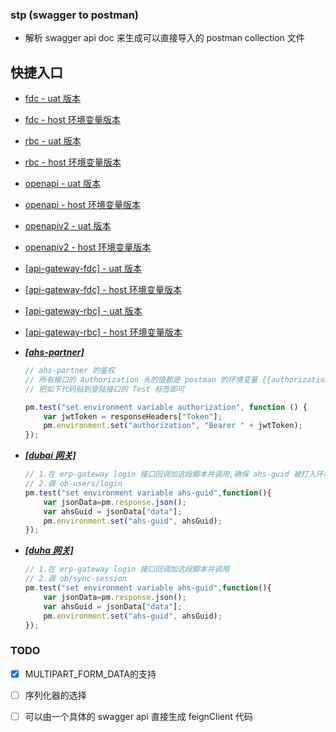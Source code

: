 ###   stp (swagger to postman)
*   解析 swagger api doc 来生成可以直接导入的 postman collection 文件

##  快捷入口

*   [fdc - uat 版本](http://39.106.151.167:8080/index/download?name=fdc&useHost=false)

*   [fdc - host 环境变量版本](http://39.106.151.167:8080/index/download?name=fdc)

*   [rbc - uat 版本](http://39.106.151.167:8080/index/download?name=rbc&useHost=false)

*   [rbc - host 环境变量版本](http://39.106.151.167:8080/index/download?name=rbc)

*   [openapi - uat 版本](http://39.106.151.167:8080/index/download?name=openapi&useHost=false)

*   [openapi - host 环境变量版本](http://39.106.151.167:8080/index/download?name=openapi)

*   [openapiv2 - uat 版本](http://39.106.151.167:8080/index/download?name=openapiv2&useHost=false)

*   [openapiv2 - host 环境变量版本](http://39.106.151.167:8080/index/download?name=openapiv2)

*   [[api-gateway-fdc] - uat 版本](http://39.106.151.167:8080/index/download?name=api-gateway-fdc&useHost=false)

*   [[api-gateway-fdc] - host 环境变量版本](http://39.106.151.167:8080/index/download?name=api-gateway-fdc)

*   [[api-gateway-rbc] - uat 版本](http://39.106.151.167:8080/index/download?name=api-gateway-rbc&useHost=false)

*   [[api-gateway-rbc] - host 环境变量版本](http://39.106.151.167:8080/index/download?name=api-gateway-rbc)

*   ***[[ahs-partner]](http://39.106.151.167:8080/index/download?name=ahs-partner)***
    ```javascript
    // ahs-partner 的鉴权
    // 所有接口的 Authorization 头的值都是 postman 的环境变量 {{authorization}} 
    // 把如下代码贴到登陆接口的 Test 标签即可
    
    pm.test("set environment variable authorization", function () {
        var jwtToken = responseHeaders["Token"];
        pm.environment.set("authorization", "Bearer " + jwtToken);
    });
    ```
*   ***[[dubai 网关]](http://39.106.151.167:8080/index/download?name=dubai)***
    ```javascript
    // 1.在 erp-gateway login 接口回调加这段脚本并调用,确保 ahs-guid 被打入环境变量
    // 2.调 ob-users/login
    pm.test("set environment variable ahs-guid",function(){
        var jsonData=pm.response.json();
        var ahsGuid = jsonData["data"];
        pm.environment.set("ahs-guid", ahsGuid);
    });
    ```

*   ***[[duha 网关]](http://39.106.151.167:8080/index/download?name=duha)***
    ```javascript
    // 1.在 erp-gateway login 接口回调加这段脚本并调用 
    // 2.调 ob/sync-session
    pm.test("set environment variable ahs-guid",function(){
        var jsonData=pm.response.json();
        var ahsGuid = jsonData["data"];
        pm.environment.set("ahs-guid", ahsGuid);
    });
    ```

### TODO
-   [x] MULTIPART_FORM_DATA的支持
-   [ ] 序列化器的选择
-   [ ] 可以由一个具体的 swagger api 直接生成 feignClient 代码



